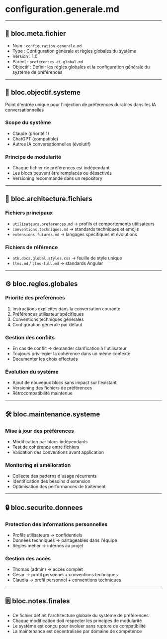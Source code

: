 # configuration.generale.md

---

## 🔖 bloc.meta.fichier

- Nom : `configuration.generale.md`
- Type : Configuration générale et règles globales du système
- Version : 1.0
- Parent : `preferences.ai.global.md`
- Objectif : Définir les règles globales et la configuration générale du système de préférences

---

## 🎯 bloc.objectif.systeme

Point d'entrée unique pour l'injection de préférences durables dans les IA conversationnelles

### Scope du système

- Claude (priorité 1)
- ChatGPT (compatible)
- Autres IA conversationnelles (évolutif)

### Principe de modularité

- Chaque fichier de préférences est indépendant
- Les blocs peuvent être remplacés ou désactivés
- Versioning recommandé dans un repository

---

## 🔗 bloc.architecture.fichiers

### Fichiers principaux

- `utilisateurs.preferences.md` → profils et comportements utilisateurs
- `conventions.techniques.md` → standards techniques et emojis
- `extensions.futures.md` → langages spécifiques et évolutions

### Fichiers de référence

- `atk.docs.global.styles.css` → feuille de style unique
- `llms.md` / `llms-full.md` → standards Angular

---

## ⚙️ bloc.regles.globales

### Priorité des préférences

1. Instructions explicites dans la conversation courante
2. Préférences utilisateur spécifiques
3. Conventions techniques générales
4. Configuration générale par défaut

### Gestion des conflits

- En cas de conflit → demander clarification à l'utilisateur
- Toujours privilégier la cohérence dans un même contexte
- Documenter les choix effectués

### Évolution du système

- Ajout de nouveaux blocs sans impact sur l'existant
- Versioning des fichiers de préférences
- Rétrocompatibilité maintenue

---

## 🛠️ bloc.maintenance.systeme

### Mise à jour des préférences

- Modification par blocs indépendants
- Test de cohérence entre fichiers
- Validation des conventions avant application

### Monitoring et amélioration

- Collecte des patterns d'usage récurrents
- Identification des besoins d'extension
- Optimisation des performances de traitement

---

## 🔒 bloc.securite.donnees

### Protection des informations personnelles

- Profils utilisateurs → confidentiels
- Données techniques → partageables dans l'équipe
- Règles métier → internes au projet

### Gestion des accès

- Thomas (admin) → accès complet
- César → profil personnel + conventions techniques
- Claudia → profil personnel + conventions techniques

---

## 🗒️ bloc.notes.finales

- Ce fichier définit l'architecture globale du système de préférences
- Chaque modification doit respecter les principes de modularité
- Le système est conçu pour évoluer sans rupture de compatibilité
- La maintenance est décentralisée par domaine de compétence
